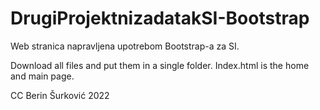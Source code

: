 # DrugiProjektnizadatakSI-Bootstrap
Web stranica napravljena upotrebom Bootstrap-a za SI.

Download all files and put them in a single folder. Index.html is the home and main page.

CC Berin Šurković 2022
